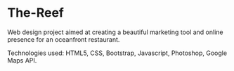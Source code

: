 # The-Reef
Web design project aimed at creating a beautiful marketing tool and online presence for an oceanfront restaurant.

Technologies used: HTML5, CSS, Bootstrap, Javascript, Photoshop, Google Maps API.
